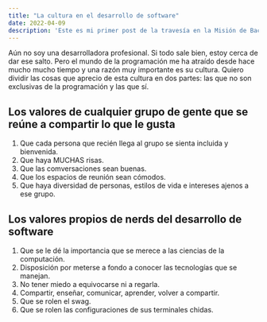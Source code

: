 ```yaml
---
title: "La cultura en el desarrollo de software"
date: 2022-04-09
description: 'Este es mi primer post de la travesía en la Misión de Backend con Node JS de Launch X.'
---
```


Aún no soy una desarrolladora profesional. Si todo sale bien, estoy cerca de dar ese salto. Pero el mundo de la programación me ha atraído desde hace mucho mucho tiempo y una razón muy importante es su cultura. Quiero dividir las cosas que aprecio de esta cultura en dos partes: las que no son exclusivas de la programación y las que sí.

## Los valores de cualquier grupo de gente que se reúne a compartir lo que le gusta

1. Que cada persona que recién llega al grupo se sienta incluida y bienvenida.
2. Que haya MUCHAS risas.
3. Que las comversaciones sean buenas.
4. Que los espacios de reunión sean cómodos.
5. Que haya diversidad de personas, estilos de vida e intereses ajenos a ese grupo.

## Los valores propios de nerds del desarrollo de software

1. Que se le dé la importancia que se merece a las ciencias de la computación.
2. Disposición por meterse a fondo a conocer las tecnologías que se manejan.
3. No tener miedo a equivocarse ni a regarla.
4. Compartir, enseñar, comunicar, aprender, volver a compartir.
5. Que se rolen el swag.
6. Que se rolen las configuraciones de sus terminales chidas.
